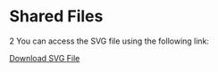 # Shared Files
2
You can access the SVG file using the following link:

[Download SVG File](https://drive.google.com/file/d/1TURhZXmE_WSCiprC_oabj2Zj3URTAEdY/view?usp=sharing)
